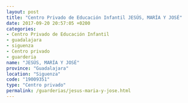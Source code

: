 ```yaml
---
layout: post
title: "Centro Privado de Educación Infantil JESÚS, MARÍA Y JOSÉ"
date: 2017-09-20 20:57:05 +0200
categories:
- Centro Privado de Educación Infantil
- guadalajara
- siguenza
- Centro privado
- guarderia
name: "JESÚS, MARÍA Y JOSÉ"
province: "Guadalajara"
location: "Siguenza"
code: "19009351"
type: "Centro privado"
permalink: /guarderias/jesus-maria-y-jose.html
---
```

